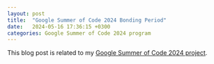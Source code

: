 ```yaml
---
layout: post
title:  "Google Summer of Code 2024 Bonding Period"
date:   2024-05-16 17:36:15 +0300
categories: Google Summer of Code 2024 program
---
```


This blog post is related to my [Google Summer of Code 2024 project][my-google-summer-of-code-2024-project].

[my-google-summer-of-code-2024-project]: https://summerofcode.withgoogle.com/programs/2024/projects/wYTZuQbA
